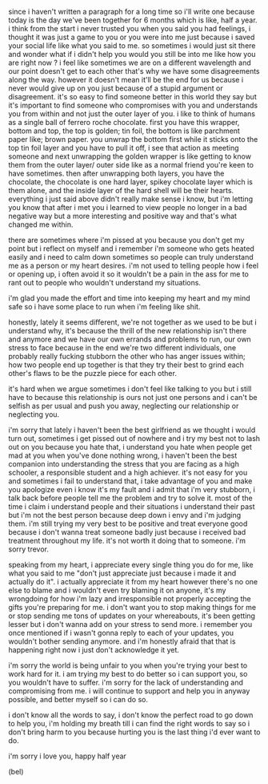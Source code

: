 since i haven't written a paragraph for a long time so i'll write one because today is the day we've been together for 6 months which is like, half a year. i think from the start i never trusted you when you said you had feelings, i thought it was just a game to you or you were into me just because i saved your social life like what you said to me. so sometimes i would just sit there and wonder what if i didn't help you would you still be into me like how you are right now ? 
i feel like sometimes we are on a different wavelength and our point doesn't get to each other that's why we have some disagreements along the way. however it doesn't mean it'll be the end for us because i never would give up on you just because of a stupid argument or disagreement. 
it's so easy to find someone better in this world they say but it's important to find someone who compromises with you and understands you from within and not just the outer layer of you. i like to think of humans as a single ball of ferrero roche chocolate. first you have this wrapper, bottom and top, the top is golden; tin foil, the bottom is like parchment paper like; brown paper. you unwrap the bottom first while it sticks onto the top tin foil layer and you have to pull it off, i see that action as meeting someone and next unwrapping the golden wrapper is like getting to know them from the outer layer/ outer side like as a normal friend you're keen to have sometimes. then after unwrapping both layers, you have the chocolate, the chocolate is one hard layer, spikey chocolate layer which is them alone, and the inside layer of the hard shell will be their hearts. 
everything i just said above didn't really make sense i know, but i'm letting you know that after i met you i learned to view people no longer in a bad negative way but a more interesting and positive way and that's what changed me within.

there are sometimes where i'm pissed at you because you don't get my point but i reflect on myself and i remember i'm someone who gets heated easily and i need to calm down sometimes so people can truly understand me as a person or my heart desires. 
i'm not used to telling people how i feel or opening up, i often avoid it so it wouldn't be a pain in the ass for me to rant out to people who wouldn't understand my situations. 

i'm glad you made the effort and time into keeping my heart and my mind safe so i have some place to run when i'm feeling like shit. 

honestly, lately it seems different, we're not together as we used to be but i understand why, it's because the thrill of the new relationship isn't there and anymore and we have our own errands and problems to run, our own stress to face because in the end we're two different individuals, one probably really fucking stubborn the other who has anger issues within; how two people end up together is that they try their best to grind each other's flaws to be the puzzle piece for each other. 

it's hard when we argue sometimes i don't feel like talking to you but i still have to because this relationship is ours not just one persons and i can't be selfish as per usual and push you away, neglecting our relationship or neglecting you. 

i'm sorry that lately i haven't been the best girlfriend as we thought i would turn out, sometimes i get pissed out of nowhere and i try my best not to lash out on you because you hate that, i understand you hate when people get mad at you when you've done nothing wrong, i haven't been the best companion into understanding the stress that you are facing as a high schooler, a responsible student and a high achiever. it's not easy for you and sometimes i fail to understand that, i take advantage of you and make you apologize even i know it's my fault and i admit that i'm very stubborn, i talk back before people tell me the problem and try to solve it. most of the time i claim i understand people and their situations i understand their past but i'm not the best person because deep down i envy and i'm judging them. 
i'm still trying my very best to be positive and treat everyone good because i don't wanna treat someone badly just because i received bad treatment throughout my life. it's not worth it doing that to someone. i'm sorry trevor. 

speaking from my heart, i appreciate every single thing you do for me, like what you said to me "don't just appreciate just because i made it and actually do it". i actually appreciate it from my heart however there's no one else to blame and i wouldn't even try blaming it on anyone, it's my wrongdoing for how i'm lazy and irresponsible not properly accepting the gifts you're preparing for me. i don't want you to stop making things for me or stop sending me tons of updates on your whereabouts, it's been getting lesser but i don't wanna add on your stress to send more. i remember you once mentioned if i wasn't gonna reply to each of your updates, you wouldn't bother sending anymore. and i'm honestly afraid that that is happening right now i just don't acknowledge it yet. 

i'm sorry the world is being unfair to you when you're trying your best to work hard for it. i am trying my best to do better so i can support you, so you wouldn't have to suffer. i'm sorry for the lack of understanding and compromising from me. i will continue to support and help you in anyway possible, and better myself so i can do so. 

i don't know all the words to say, i don't know the perfect road to go down to help you, i'm holding my breath till i can find the right words to say so i don't bring harm to you because hurting you is the last thing i'd ever want to do. 

i'm sorry
i love you, happy half year

(bel)